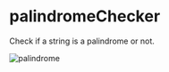 # palindromeChecker
Check if a string is a palindrome or not.

![palindrome](https://github.com/user-attachments/assets/031b195b-3475-428b-9e08-464dddc87520)
